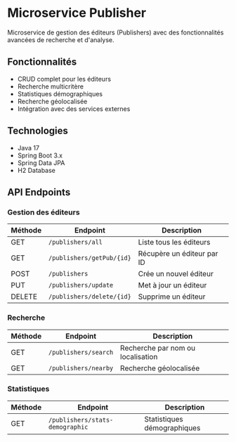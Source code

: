 # Microservice Publisher

Microservice de gestion des éditeurs (Publishers) avec des fonctionnalités avancées de recherche et d'analyse.

## Fonctionnalités

- CRUD complet pour les éditeurs
- Recherche multicritère
- Statistiques démographiques
- Recherche géolocalisée
- Intégration avec des services externes

## Technologies

- Java 17
- Spring Boot 3.x
- Spring Data JPA
- H2 Database 



## API Endpoints

### Gestion des éditeurs

| Méthode | Endpoint                | Description                          |
|---------|-------------------------|--------------------------------------|
| GET     | `/publishers/all`       | Liste tous les éditeurs              |
| GET     | `/publishers/getPub/{id}`| Récupère un éditeur par ID           |
| POST    | `/publishers`           | Crée un nouvel éditeur               |
| PUT     | `/publishers/update`    | Met à jour un éditeur                |
| DELETE  | `/publishers/delete/{id}`| Supprime un éditeur                  |

### Recherche

| Méthode | Endpoint                | Description                          |
|---------|-------------------------|--------------------------------------|
| GET     | `/publishers/search`    | Recherche par nom ou localisation    |
| GET     | `/publishers/nearby`    | Recherche géolocalisée               |

### Statistiques

| Méthode | Endpoint                | Description                          |
|---------|-------------------------|--------------------------------------|
| GET     | `/publishers/stats-demographic` | Statistiques démographiques    |

